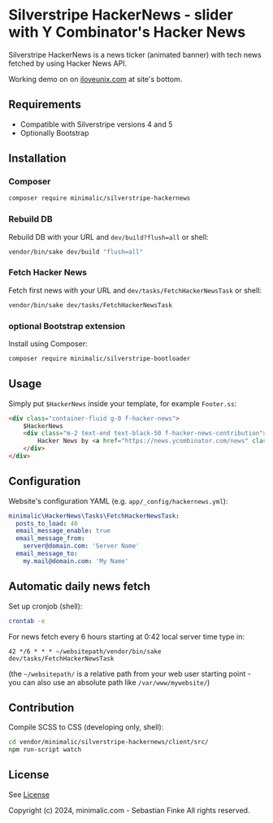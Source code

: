 # Silverstripe HackerNews - slider with Y Combinator's Hacker News

Silverstripe HackerNews is a news ticker (animated banner) with tech news fetched by using Hacker News API.

Working demo on on [iloveunix.com](https://iloveunix.com) at site's bottom.

## Requirements

* Compatible with Silverstripe versions 4 and 5
* Optionally Bootstrap


## Installation


### Composer

```sh
composer require minimalic/silverstripe-hackernews
```


### Rebuild DB

Rebuild DB with your URL and `dev/build?flush=all` or shell:

```sh
vendor/bin/sake dev/build "flush=all"
```


### Fetch Hacker News

Fetch first news with your URL and `dev/tasks/FetchHackerNewsTask` or shell:
```sh
vendor/bin/sake dev/tasks/FetchHackerNewsTask
```


### optional Bootstrap extension

Install using Composer:
```sh
composer require minimalic/silverstripe-bootloader
```

## Usage

Simply put `$HackerNews` inside your template, for example `Footer.ss`:

```html
<div class="container-fluid g-0 f-hacker-news">
    $HackerNews
    <div class="m-2 text-end text-black-50 f-hacker-news-contribution">
        Hacker News by <a href="https://news.ycombinator.com/news" class="text-reset">Y Combinator</a>
    </div>
</div>
```


## Configuration

Website's configuration YAML (e.g. `app/_config/hackernews.yml`):

```yaml
minimalic\HackerNews\Tasks\FetchHackerNewsTask:
  posts_to_load: 40
  email_message_enable: true
  email_message_from:
    server@domain.com: 'Server Name'
  email_message_to:
    my.mail@domain.com: 'My Name'
```


## Automatic daily news fetch

Set up cronjob (shell):

```sh
crontab -e
```

For news fetch every 6 hours starting at 0:42 local server time type in:

```cron
42 */6 * * * ~/websitepath/vendor/bin/sake dev/tasks/FetchHackerNewsTask
```

(the `~/websitepath/` is a relative path from your web user starting point - you can also use an absolute path like `/var/www/mywebsite/`)

## Contribution

Compile SCSS to CSS (developing only, shell):

```sh
cd vendor/minimalic/silverstripe-hackernews/client/src/
npm run-script watch
```


## License

See [License](LICENSE)

Copyright (c) 2024, minimalic.com - Sebastian Finke
All rights reserved.
